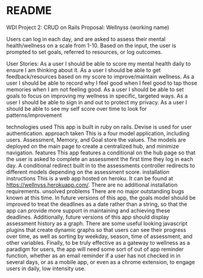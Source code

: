 # README

WDI Project 2: CRUD on Rails
Proposal:
Wellnyss (working name)

Users can log in each day, and are asked to assess their mental health/wellness on a scale from 1-10. Based on the input, the user is prompted to set goals, referred to resources, or log outcomes.

User Stories:
As a user I should be able to score my mental health daily to ensure I am thinking about it.
As a user I should be able to get feedback/resources based on my score to improve/maintain wellness.
As a user I should be able to record why I feel good when I feel good to tap those memories when I am not feeling good.
As a user I should  be able to set goals to focus on improving my wellness in specific, targeted ways.
As a user I should be able to sign in and out to protect my privacy.
As a user I should be able to see my self score over time to look for patterns/improvement

technologies used
This app is built in ruby on rails. Devise is used for user authentication.
approach taken
This is a four model application, including users. Assessment, Memory, and Goal store the values. The models are deployed on the main page to create a centralized hub, and minimize navigation.
features
This app features a conditional on the hub page so that the user is asked to complete an assessment the first time they log in each day. A conditional redirect built in to the assessments controller redirects to different models depending on the assessment score.
installation instructions
This is a web app hosted on heroku. It can be found at https://wellnyss.herokuapp.com/. There are no additional installation requirements.
unsolved problems
There are no major outstanding bugs known at this time. In future versions of this app, the goals model should be improved to treat the deadlines as a date rather than a string, so that the app can provide more support in maintaining and achieving these deadlines.
Additionally, future versions of this app should display assessment history as a graph. There are some useful looking javascript plugins that create dynamic graphs so that users can see their progress over time, as well as sorting by weekday, season, time of assessment, and other variables.
Finally, to be truly effective as a gateway to wellness as a paradigm for users, the app will need some sort of out of app reminder function, whether as an email reminder if a user has not checked in in several days, or as a mobile app, or even as a chrome extension, to engage users in daily, low intensity use. 
